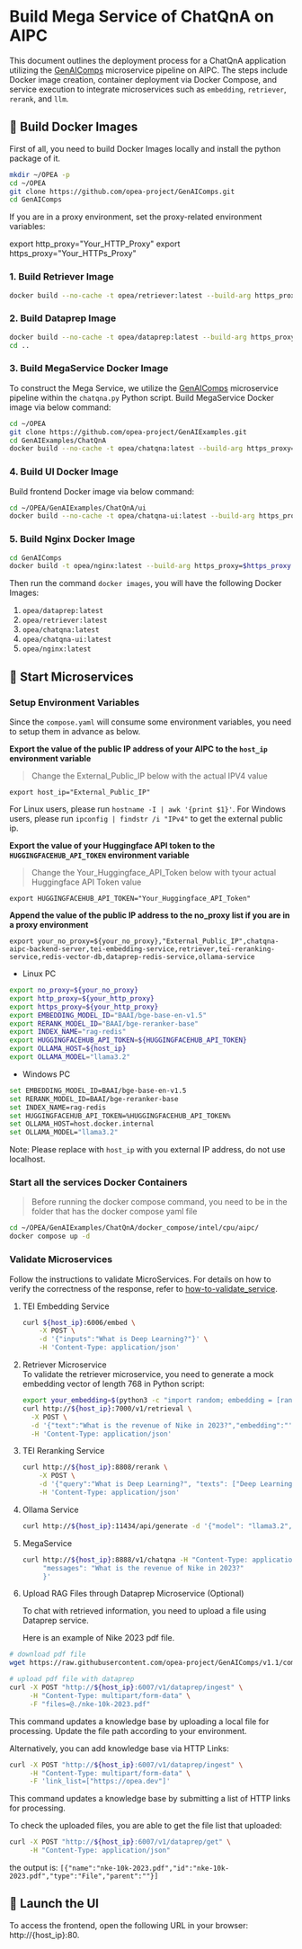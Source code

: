 # Build Mega Service of ChatQnA on AIPC

This document outlines the deployment process for a ChatQnA application utilizing the [GenAIComps](https://github.com/opea-project/GenAIComps.git) microservice pipeline on AIPC. The steps include Docker image creation, container deployment via Docker Compose, and service execution to integrate microservices such as `embedding`, `retriever`, `rerank`, and `llm`.

## 🚀 Build Docker Images

First of all, you need to build Docker Images locally and install the python package of it.

```bash
mkdir ~/OPEA -p
cd ~/OPEA
git clone https://github.com/opea-project/GenAIComps.git
cd GenAIComps
```

If you are in a proxy environment, set the proxy-related environment variables:

export http_proxy="Your_HTTP_Proxy"
export https_proxy="Your_HTTPs_Proxy"

### 1. Build Retriever Image

```bash
docker build --no-cache -t opea/retriever:latest --build-arg https_proxy=$https_proxy --build-arg http_proxy=$http_proxy -f comps/retrievers/src/Dockerfile .
```

### 2. Build Dataprep Image

```bash
docker build --no-cache -t opea/dataprep:latest --build-arg https_proxy=$https_proxy --build-arg http_proxy=$http_proxy -f comps/dataprep/src/Dockerfile .
cd ..
```

### 3. Build MegaService Docker Image

To construct the Mega Service, we utilize the [GenAIComps](https://github.com/opea-project/GenAIComps.git) microservice pipeline within the `chatqna.py` Python script. Build MegaService Docker image via below command:

```bash
cd ~/OPEA
git clone https://github.com/opea-project/GenAIExamples.git
cd GenAIExamples/ChatQnA
docker build --no-cache -t opea/chatqna:latest --build-arg https_proxy=$https_proxy --build-arg http_proxy=$http_proxy  -f Dockerfile .
```

### 4. Build UI Docker Image

Build frontend Docker image via below command:

```bash
cd ~/OPEA/GenAIExamples/ChatQnA/ui
docker build --no-cache -t opea/chatqna-ui:latest --build-arg https_proxy=$https_proxy --build-arg http_proxy=$http_proxy -f ./docker/Dockerfile .
```

### 5. Build Nginx Docker Image

```bash
cd GenAIComps
docker build -t opea/nginx:latest --build-arg https_proxy=$https_proxy --build-arg http_proxy=$http_proxy -f comps/third_parties/nginx/src/Dockerfile .
```

Then run the command `docker images`, you will have the following Docker Images:

1. `opea/dataprep:latest`
2. `opea/retriever:latest`
3. `opea/chatqna:latest`
4. `opea/chatqna-ui:latest`
5. `opea/nginx:latest`

## 🚀 Start Microservices

### Setup Environment Variables

Since the `compose.yaml` will consume some environment variables, you need to setup them in advance as below.

**Export the value of the public IP address of your AIPC to the `host_ip` environment variable**

> Change the External_Public_IP below with the actual IPV4 value

```
export host_ip="External_Public_IP"
```

For Linux users, please run `hostname -I | awk '{print $1}'`. For Windows users, please run `ipconfig | findstr /i "IPv4"` to get the external public ip.

**Export the value of your Huggingface API token to the `HUGGINGFACEHUB_API_TOKEN` environment variable**

> Change the Your_Huggingface_API_Token below with tyour actual Huggingface API Token value

```
export HUGGINGFACEHUB_API_TOKEN="Your_Huggingface_API_Token"
```

**Append the value of the public IP address to the no_proxy list if you are in a proxy environment**

```
export your_no_proxy=${your_no_proxy},"External_Public_IP",chatqna-aipc-backend-server,tei-embedding-service,retriever,tei-reranking-service,redis-vector-db,dataprep-redis-service,ollama-service
```

- Linux PC

```bash
export no_proxy=${your_no_proxy}
export http_proxy=${your_http_proxy}
export https_proxy=${your_http_proxy}
export EMBEDDING_MODEL_ID="BAAI/bge-base-en-v1.5"
export RERANK_MODEL_ID="BAAI/bge-reranker-base"
export INDEX_NAME="rag-redis"
export HUGGINGFACEHUB_API_TOKEN=${HUGGINGFACEHUB_API_TOKEN}
export OLLAMA_HOST=${host_ip}
export OLLAMA_MODEL="llama3.2"
```

- Windows PC

```bash
set EMBEDDING_MODEL_ID=BAAI/bge-base-en-v1.5
set RERANK_MODEL_ID=BAAI/bge-reranker-base
set INDEX_NAME=rag-redis
set HUGGINGFACEHUB_API_TOKEN=%HUGGINGFACEHUB_API_TOKEN%
set OLLAMA_HOST=host.docker.internal
set OLLAMA_MODEL="llama3.2"
```

Note: Please replace with `host_ip` with you external IP address, do not use localhost.

### Start all the services Docker Containers

> Before running the docker compose command, you need to be in the folder that has the docker compose yaml file

```bash
cd ~/OPEA/GenAIExamples/ChatQnA/docker_compose/intel/cpu/aipc/
docker compose up -d
```

### Validate Microservices

Follow the instructions to validate MicroServices.
For details on how to verify the correctness of the response, refer to [how-to-validate_service](../../hpu/gaudi/how_to_validate_service.md).

1. TEI Embedding Service

   ```bash
   curl ${host_ip}:6006/embed \
       -X POST \
       -d '{"inputs":"What is Deep Learning?"}' \
       -H 'Content-Type: application/json'
   ```

2. Retriever Microservice  
   To validate the retriever microservice, you need to generate a mock embedding vector of length 768 in Python script:

   ```bash
   export your_embedding=$(python3 -c "import random; embedding = [random.uniform(-1, 1) for _ in range(768)]; print(embedding)")
   curl http://${host_ip}:7000/v1/retrieval \
     -X POST \
     -d '{"text":"What is the revenue of Nike in 2023?","embedding":"'"${your_embedding}"'"}' \
     -H 'Content-Type: application/json'
   ```

3. TEI Reranking Service

   ```bash
   curl http://${host_ip}:8808/rerank \
       -X POST \
       -d '{"query":"What is Deep Learning?", "texts": ["Deep Learning is not...", "Deep learning is..."]}' \
       -H 'Content-Type: application/json'
   ```

4. Ollama Service

   ```bash
   curl http://${host_ip}:11434/api/generate -d '{"model": "llama3.2", "prompt":"What is Deep Learning?"}'
   ```

5. MegaService

   ```bash
   curl http://${host_ip}:8888/v1/chatqna -H "Content-Type: application/json" -d '{
        "messages": "What is the revenue of Nike in 2023?"
        }'
   ```

6. Upload RAG Files through Dataprep Microservice (Optional)

   To chat with retrieved information, you need to upload a file using Dataprep service.

   Here is an example of Nike 2023 pdf file.

```bash
# download pdf file
wget https://raw.githubusercontent.com/opea-project/GenAIComps/v1.1/comps/retrievers/redis/data/nke-10k-2023.pdf

# upload pdf file with dataprep
curl -X POST "http://${host_ip}:6007/v1/dataprep/ingest" \
     -H "Content-Type: multipart/form-data" \
     -F "files=@./nke-10k-2023.pdf"
```

This command updates a knowledge base by uploading a local file for processing. Update the file path according to your environment.

Alternatively, you can add knowledge base via HTTP Links:

```bash
curl -X POST "http://${host_ip}:6007/v1/dataprep/ingest" \
     -H "Content-Type: multipart/form-data" \
     -F 'link_list=["https://opea.dev"]'
```

This command updates a knowledge base by submitting a list of HTTP links for processing.

To check the uploaded files, you are able to get the file list that uploaded:

```bash
curl -X POST "http://${host_ip}:6007/v1/dataprep/get" \
     -H "Content-Type: application/json"
```

the output is:
`[{"name":"nke-10k-2023.pdf","id":"nke-10k-2023.pdf","type":"File","parent":""}]`

## 🚀 Launch the UI

To access the frontend, open the following URL in your browser: http://{host_ip}:80.
